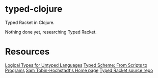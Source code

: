 # typed-clojure

Typed Racket in Clojure.

Nothing done yet, researching Typed Racket.

# Resources

[Logical Types for Untyped Languages](http://www.ccs.neu.edu/racket/pubs/icfp10-thf.pdf)
[Typed Scheme: From Scripts to Programs](http://www.ccs.neu.edu/racket/pubs/dissertation-tobin-hochstadt.pdf)
[Sam Tobin-Hochstadt's Home page](http://www.ccs.neu.edu/home/samth/)
[Typed Racket source repo](https://github.com/plt/racket/tree/master/collects/typed-racket)
